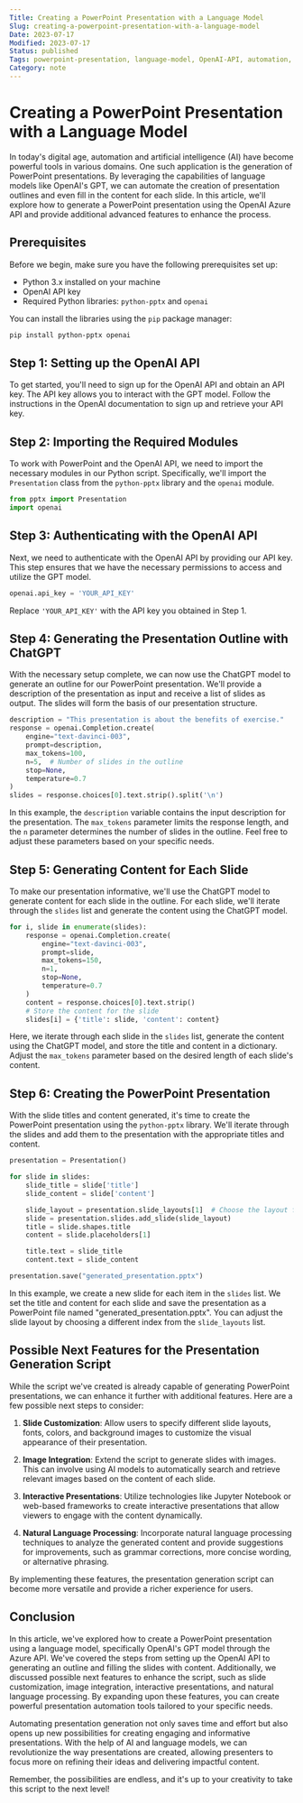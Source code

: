 ```yaml
---
Title: Creating a PowerPoint Presentation with a Language Model
Slug: creating-a-powerpoint-presentation-with-a-language-model
Date: 2023-07-17
Modified: 2023-07-17
Status: published
Tags: powerpoint-presentation, language-model, OpenAI-API, automation, artificial-intelligence, python-script, ChatGPT, presentation-outline, content-generation, python-pptx, openai, authentication, slide-customization, image-integration, interactive-presentations, natural-language-processing, advanced-features
Category: note
---
```


# Creating a PowerPoint Presentation with a Language Model

In today's digital age, automation and artificial intelligence (AI) have become powerful tools in various domains. One such application is the generation of PowerPoint presentations. By leveraging the capabilities of language models like OpenAI's GPT, we can automate the creation of presentation outlines and even fill in the content for each slide. In this article, we'll explore how to generate a PowerPoint presentation using the OpenAI Azure API and provide additional advanced features to enhance the process.

## Prerequisites

Before we begin, make sure you have the following prerequisites set up:

- Python 3.x installed on your machine
- OpenAI API key
- Required Python libraries: `python-pptx` and `openai`

You can install the libraries using the `pip` package manager:

```bash
pip install python-pptx openai
```

## Step 1: Setting up the OpenAI API

To get started, you'll need to sign up for the OpenAI API and obtain an API key. The API key allows you to interact with the GPT model. Follow the instructions in the OpenAI documentation to sign up and retrieve your API key.

## Step 2: Importing the Required Modules

To work with PowerPoint and the OpenAI API, we need to import the necessary modules in our Python script. Specifically, we'll import the `Presentation` class from the `python-pptx` library and the `openai` module.

```python
from pptx import Presentation
import openai
```

## Step 3: Authenticating with the OpenAI API

Next, we need to authenticate with the OpenAI API by providing our API key. This step ensures that we have the necessary permissions to access and utilize the GPT model.

```python
openai.api_key = 'YOUR_API_KEY'
```

Replace `'YOUR_API_KEY'` with the API key you obtained in Step 1.

## Step 4: Generating the Presentation Outline with ChatGPT

With the necessary setup complete, we can now use the ChatGPT model to generate an outline for our PowerPoint presentation. We'll provide a description of the presentation as input and receive a list of slides as output. The slides will form the basis of our presentation structure.

```python
description = "This presentation is about the benefits of exercise."
response = openai.Completion.create(
    engine="text-davinci-003",
    prompt=description,
    max_tokens=100,
    n=5,  # Number of slides in the outline
    stop=None,
    temperature=0.7
)
slides = response.choices[0].text.strip().split('\n')
```

In this example, the `description` variable contains the input description for the presentation. The `max_tokens` parameter limits the response length, and the `n` parameter determines the number of slides in the outline. Feel free to adjust these parameters based on your specific needs.

## Step 5: Generating Content for Each Slide

To make our presentation informative, we'll use the ChatGPT model to generate content for each slide in the outline. For each slide, we'll iterate through the `slides` list and generate the content using the ChatGPT model.

```python
for i, slide in enumerate(slides):
    response = openai.Completion.create(
        engine="text-davinci-003",
        prompt=slide,
        max_tokens=150,
        n=1,
        stop=None,
        temperature=0.7
    )
    content = response.choices[0].text.strip()
    # Store the content for the slide
    slides[i] = {'title': slide, 'content': content}
```

Here, we iterate through each slide in the `slides` list, generate the content using the ChatGPT model, and store the title and content in a dictionary. Adjust the `max_tokens` parameter based on the desired length of each slide's content.

## Step 6: Creating the PowerPoint Presentation

With the slide titles and content generated, it's time to create the PowerPoint presentation using the `python-pptx` library. We'll iterate through the slides and add them to the presentation with the appropriate titles and content.

```python
presentation = Presentation()

for slide in slides:
    slide_title = slide['title']
    slide_content = slide['content']

    slide_layout = presentation.slide_layouts[1]  # Choose the layout for the slide
    slide = presentation.slides.add_slide(slide_layout)
    title = slide.shapes.title
    content = slide.placeholders[1]

    title.text = slide_title
    content.text = slide_content

presentation.save("generated_presentation.pptx")
```

In this example, we create a new slide for each item in the `slides` list. We set the title and content for each slide and save the presentation as a PowerPoint file named "generated_presentation.pptx". You can adjust the slide layout by choosing a different index from the `slide_layouts` list.

## Possible Next Features for the Presentation Generation Script

While the script we've created is already capable of generating PowerPoint presentations, we can enhance it further with additional features. Here are a few possible next steps to consider:

1. **Slide Customization**: Allow users to specify different slide layouts, fonts, colors, and background images to customize the visual appearance of their presentation.

2. **Image Integration**: Extend the script to generate slides with images. This can involve using AI models to automatically search and retrieve relevant images based on the content of each slide.

3. **Interactive Presentations**: Utilize technologies like Jupyter Notebook or web-based frameworks to create interactive presentations that allow viewers to engage with the content dynamically.

4. **Natural Language Processing**: Incorporate natural language processing techniques to analyze the generated content and provide suggestions for improvements, such as grammar corrections, more concise wording, or alternative phrasing.

By implementing these features, the presentation generation script can become more versatile and provide a richer experience for users.

## Conclusion

In this article, we've explored how to create a PowerPoint presentation using a language model, specifically OpenAI's GPT model through the Azure API. We've covered the steps from setting up the OpenAI API to generating an outline and filling the slides with content. Additionally, we discussed possible next features to enhance the script, such as slide customization, image integration, interactive presentations, and natural language processing. By expanding upon these features, you can create powerful presentation automation tools tailored to your specific needs.

Automating presentation generation not only saves time and effort but also opens up new possibilities for creating engaging and informative presentations. With the help of AI and language models, we can revolutionize the way presentations are created, allowing presenters to focus more on refining their ideas and delivering impactful content.

Remember, the possibilities are endless, and it's up to your creativity to take this script to the next level!